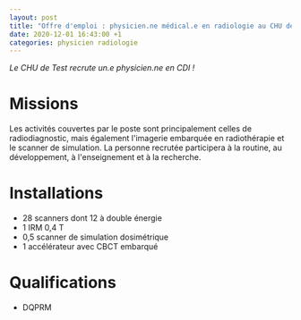 ```yaml
---
layout: post
title: "Offre d'emploi : physicien.ne médical.e en radiologie au CHU de Test"
date: 2020-12-01 16:43:00 +1
categories: physicien radiologie
---
```


*Le CHU de Test recrute un.e physicien.ne en CDI !*

# Missions
Les activités couvertes par le poste sont principalement celles de radiodiagnostic, mais également l'imagerie embarquée en radiothérapie et le scanner de simulation. La personne recrutée participera à la routine, au développement, à l'enseignement et à la recherche.

# Installations
- 28 scanners dont 12 à double énergie
- 1 IRM 0,4 T
- 0,5 scanner de simulation dosimétrique
- 1 accélérateur avec CBCT embarqué

# Qualifications
- DQPRM
